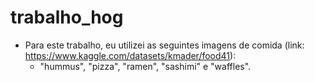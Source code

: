 # trabalho_hog

- Para este trabalho, eu utilizei as seguintes imagens de comida (link: https://www.kaggle.com/datasets/kmader/food41):
  - "hummus", "pizza", "ramen", "sashimi" e "waffles".
